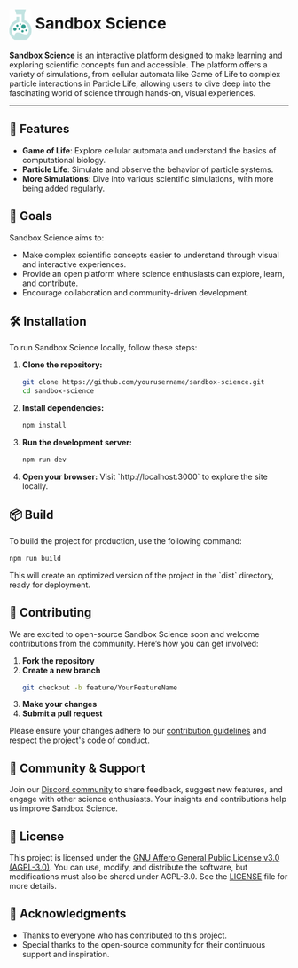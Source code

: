 # <img src="./public/icon.svg" alt="Sandbox Science Icon" width="40" style="vertical-align: middle;" /> Sandbox Science

**Sandbox Science** is an interactive platform designed to make learning and exploring scientific concepts fun and accessible. The platform offers a variety of simulations, from cellular automata like Game of Life to complex particle interactions in Particle Life, allowing users to dive deep into the fascinating world of science through hands-on, visual experiences.

---

## 🚀 Features

- **Game of Life**: Explore cellular automata and understand the basics of computational biology.
- **Particle Life**: Simulate and observe the behavior of particle systems.
- **More Simulations**: Dive into various scientific simulations, with more being added regularly.

## 🎯 Goals

Sandbox Science aims to:

- Make complex scientific concepts easier to understand through visual and interactive experiences.
- Provide an open platform where science enthusiasts can explore, learn, and contribute.
- Encourage collaboration and community-driven development.

## 🛠 Installation

To run Sandbox Science locally, follow these steps:

1. **Clone the repository:**
   ```bash
   git clone https://github.com/yourusername/sandbox-science.git
   cd sandbox-science
   ```

2. **Install dependencies:**
   ```bash
   npm install
   ```

3. **Run the development server:**
   ```bash
   npm run dev
   ```

4. **Open your browser:**
   Visit \`http://localhost:3000\` to explore the site locally.

## 📦 Build

To build the project for production, use the following command:

```bash
npm run build
```

This will create an optimized version of the project in the \`dist\` directory, ready for deployment.

## 🤝 Contributing

We are excited to open-source Sandbox Science soon and welcome contributions from the community. Here’s how you can get involved:

1. **Fork the repository**
2. **Create a new branch**
   ```bash
   git checkout -b feature/YourFeatureName
   ```
3. **Make your changes**
4. **Submit a pull request**

Please ensure your changes adhere to our [contribution guidelines](CONTRIBUTING.md) and respect the project's code of conduct.

## 💬 Community & Support

Join our [Discord community](https://discord.com/invite/z5yuzkFpCA) to share feedback, suggest new features, and engage with other science enthusiasts. Your insights and contributions help us improve Sandbox Science.

## 📜 License

This project is licensed under the [GNU Affero General Public License v3.0 (AGPL-3.0)](LICENSE). You can use, modify, and distribute the software, but modifications must also be shared under AGPL-3.0. See the [LICENSE](LICENSE) file for more details.

## 🌟 Acknowledgments

- Thanks to everyone who has contributed to this project.
- Special thanks to the open-source community for their continuous support and inspiration.
